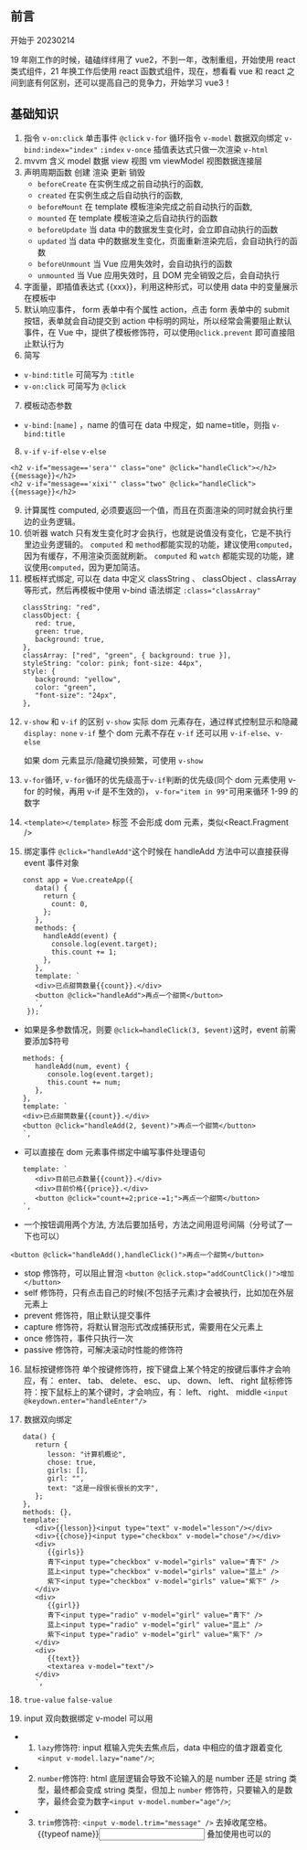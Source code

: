 ## 前言

开始于 20230214

19 年刚工作的时候，磕磕绊绊用了 vue2，不到一年，改制重组，开始使用 react 类式组件，21 年换工作后使用 react 函数式组件，现在，想看看 vue 和 react 之间到底有何区别，还可以提高自己的竞争力，开始学习 vue3！

## 基础知识

1. 指令
   `v-on:click` 单击事件 `@click`
   `v-for` 循环指令
   `v-model` 数据双向绑定
   `v-bind:index="index"` `:index`
   `v-once` 插值表达式只做一次渲染
   `v-html`
2. mvvm 含义 model 数据 view 视图 vm viewModel 视图数据连接层
3. 声明周期函数 创建 渲染 更新 销毁
   - `beforeCreate` 在实例生成之前自动执行的函数,
   - `created` 在实例生成之后自动执行的函数,
   - `beforeMount` 在 template 模板渲染完成之前自动执行的函数,
   - `mounted` 在 template 模板渲染之后自动执行的函数
   - `beforeUpdate` 当 data 中的数据发生变化时，会立即自动执行的函数
   - `updated` 当 data 中的数据发生变化，页面重新渲染完后，会自动执行的函数
   - `beforeUnmount` 当 Vue 应用失效时，会自动执行的函数
   - `unmounted` 当 Vue 应用失效时，且 DOM 完全销毁之后，会自动执行
4. 字面量，即插值表达式 {{xxx}}，利用这种形式，可以使用 data 中的变量展示在模板中
5. 默认响应事件， form 表单中有个属性 action，点击 form 表单中的 submit 按钮，表单就会自动提交到 action 中标明的网址，所以经常会需要阻止默认事件，在 Vue 中，提供了模板修饰符，可以使用`@click.prevent` 即可直接阻止默认行为
6. 简写

- `v-bind:title` 可简写为 `:title`
- `v-on:click` 可简写为 `@click`

7. 模板动态参数

- `v-bind:[name]` ，name 的值可在 data 中规定，如 name=title，则指 `v-bind:title`

8. `v-if` `v-if-else` `v-else`

```
<h2 v-if="message=='sera'" class="one" @click="handleClick"></h2>{{message}}</h2>
<h2 v-if="message=='xixi'" class="two" @click="handleClick">{{message}}</h2>
```

9. 计算属性 computed, 必须要返回一个值，而且在页面渲染的同时就会执行里边的业务逻辑。
10. 侦听器 watch 只有发生变化时才会执行，也就是说值没有变化，它是不执行里边业务逻辑的。
    `computed` 和 `method`都能实现的功能，建议使用`computed`，因为有缓存，不用渲染页面就刷新。
    `computed` 和 `watch` 都能实现的功能，建议使用`computed`，因为更加简洁。
11. 模板样式绑定, 可以在 data 中定义 classString 、 classObject 、classArray 等形式，然后再模板中使用 v-bind 语法绑定 `:class="classArray"`

```
   classString: "red",
   classObject: {
      red: true,
      green: true,
      background: true,
   },
   classArray: ["red", "green", { background: true }],
   styleString: "color: pink; font-size: 44px",
   style: {
      background: "yellow",
      color: "green",
      "font-size": "24px",
   },
```

12. `v-show` 和 `v-if` 的区别
    `v-show` 实际 dom 元素存在，通过样式控制显示和隐藏 `display: none`
    `v-if` 整个 dom 元素不存在
    `v-if` 还可以用 `v-if-else`、`v-else`

    如果 dom 元素显示/隐藏切换频繁，可使用 `v-show`

13. `v-for`循环, `v-for`循环的优先级高于`v-if`判断的优先级(同个 dom 元素使用 v-for 的时候，再用 v-if 是不生效的)， `v-for="item in 99"`可用来循环 1-99 的数字
14. `<template></template>` 标签 不会形成 dom 元素，类似<React.Fragment />
15. 绑定事件
    `@click="handleAdd"`这个时候在 handleAdd 方法中可以直接获得 event 事件对象

```
   const app = Vue.createApp({
      data() {
        return {
          count: 0,
        };
      },
      methods: {
        handleAdd(event) {
          console.log(event.target);
          this.count += 1;
        },
      },
      template: `
      <div>已点甜筒数量{{count}}.</div>
      <button @click="handleAdd">再点一个甜筒</button>
      `,
    });
```

- 如果是多参数情况，则要 `@click=handleClick(3, $event)`这时，event 前需要添加$符号

```
   methods: {
      handleAdd(num, event) {
         console.log(event.target);
         this.count += num;
      },
   },
   template: `
   <div>已点甜筒数量{{count}}.</div>
   <button @click="handleAdd(2, $event)">再点一个甜筒</button>
   `,
```

- 可以直接在 dom 元素事件绑定中编写事件处理语句

```
   template: `
      <div>目前已点数量{{count}}.</div>
      <div>目前价格{{price}}.</div>
      <button @click="count+=2;price-=1;">再点一个甜筒</button>
   `,
```

- 一个按钮调用两个方法, 方法后要加括号，方法之间用逗号间隔（分号试了一下也可以）

```
<button @click="handleAdd(),handleClick()">再点一个甜筒</button>
```

- stop 修饰符，可以阻止冒泡 `<button @click.stop="addCountClick()">增加</button>`
- self 修饰符，只有点击自己的时候(不包括子元素)才会被执行，比如加在外层元素上
- prevent 修饰符，阻止默认提交事件
- capture 修饰符，将默认冒泡形式改成捕获形式，需要用在父元素上
- once 修饰符，事件只执行一次
- passive 修饰符，可解决滚动时性能的修饰符

16. 鼠标按键修饰符
    单个按键修饰符，按下键盘上某个特定的按键后事件才会响应，有： enter、 tab、 delete、 esc、 up、 down、 left、 right
    鼠标修饰符：按下鼠标上的某个键时，才会响应，有： left、 right、 middle
    `<input @keydown.enter="handleEnter"/>`

17. 数据双向绑定

```
   data() {
      return {
         lesson: "计算机概论",
         chose: true,
         girls: [],
         girl: "",
         text: "这是一段很长很长的文字",
      };
   },
   methods: {},
   template: `
      <div>{{lesson}}<input type="text" v-model="lesson"/></div>
      <div>{{chose}}<input type="checkbox" v-model="chose"/></div>
      <div>
         {{girls}}
         青下<input type="checkbox" v-model="girls" value="青下" />
         蓝上<input type="checkbox" v-model="girls" value="蓝上" />
         紫下<input type="checkbox" v-model="girls" value="紫下" />
      </div>
      <div>
         {{girl}}
         青下<input type="radio" v-model="girl" value="青下" />
         蓝上<input type="radio" v-model="girl" value="蓝上" />
         紫下<input type="radio" v-model="girl" value="紫下" />
      </div>
      <div>
         {{text}}
         <textarea v-model="text"/>
      </div>
      `,
```

18. `true-value` `false-value`

19. input 双向数据绑定 v-model 可以用

- 1. `lazy`修饰符: input 框输入完失去焦点后，data 中相应的值才跟着变化`<input v-model.lazy="name"/>`;
- 2. `number`修饰符: html 底层逻辑会导致不论输入的是 number 还是 string 类型，最终都会变成 string 类型，但加上 `number` 修饰符，只要输入的是数字，最终会变为数字`<input v-model.number="age"/>`;
- 3. `trim`修饰符: `<input v-model.trim="message" />` 去掉收尾空格。
     {{typeof name}}<input v-model.lazy.trim.number="name" /> 叠加使用也可以的
